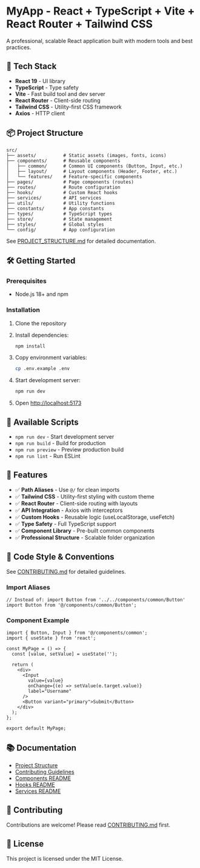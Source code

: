 # MyApp - React + TypeScript + Vite + React Router + Tailwind CSS

A professional, scalable React application built with modern tools and best practices.

## 🚀 Tech Stack

- **React 19** - UI library
- **TypeScript** - Type safety
- **Vite** - Fast build tool and dev server
- **React Router** - Client-side routing
- **Tailwind CSS** - Utility-first CSS framework
- **Axios** - HTTP client

## 📦 Project Structure

```
src/
├── assets/          # Static assets (images, fonts, icons)
├── components/      # Reusable components
│   ├── common/      # Common UI components (Button, Input, etc.)
│   ├── layout/      # Layout components (Header, Footer, etc.)
│   └── features/    # Feature-specific components
├── pages/           # Page components (routes)
├── routes/          # Route configuration
├── hooks/           # Custom React hooks
├── services/        # API services
├── utils/           # Utility functions
├── constants/       # App constants
├── types/           # TypeScript types
├── store/           # State management
├── styles/          # Global styles
└── config/          # App configuration
```

See [PROJECT_STRUCTURE.md](./PROJECT_STRUCTURE.md) for detailed documentation.

## 🛠️ Getting Started

### Prerequisites

- Node.js 18+ and npm

### Installation

1. Clone the repository
2. Install dependencies:
   ```bash
   npm install
   ```

3. Copy environment variables:
   ```bash
   cp .env.example .env
   ```

4. Start development server:
   ```bash
   npm run dev
   ```

5. Open [http://localhost:5173](http://localhost:5173)

## 📜 Available Scripts

- `npm run dev` - Start development server
- `npm run build` - Build for production
- `npm run preview` - Preview production build
- `npm run lint` - Run ESLint

## 🎨 Features

- ✅ **Path Aliases** - Use `@/` for clean imports
- ✅ **Tailwind CSS** - Utility-first styling with custom theme
- ✅ **React Router** - Client-side routing with layouts
- ✅ **API Integration** - Axios with interceptors
- ✅ **Custom Hooks** - Reusable logic (useLocalStorage, useFetch)
- ✅ **Type Safety** - Full TypeScript support
- ✅ **Component Library** - Pre-built common components
- ✅ **Professional Structure** - Scalable folder organization

## 🔧 Code Style & Conventions

See [CONTRIBUTING.md](./CONTRIBUTING.md) for detailed guidelines.

### Import Aliases

```tsx
// Instead of: import Button from '../../components/common/Button'
import Button from '@/components/common/Button';
```

### Component Example

```tsx
import { Button, Input } from '@/components/common';
import { useState } from 'react';

const MyPage = () => {
  const [value, setValue] = useState('');
  
  return (
    <div>
      <Input 
        value={value} 
        onChange={(e) => setValue(e.target.value)}
        label="Username"
      />
      <Button variant="primary">Submit</Button>
    </div>
  );
};

export default MyPage;
```

## 📚 Documentation

- [Project Structure](./PROJECT_STRUCTURE.md)
- [Contributing Guidelines](./CONTRIBUTING.md)
- [Components README](./src/components/common/README.md)
- [Hooks README](./src/hooks/README.md)
- [Services README](./src/services/README.md)

## 🤝 Contributing

Contributions are welcome! Please read [CONTRIBUTING.md](./CONTRIBUTING.md) first.

## 📄 License

This project is licensed under the MIT License.
